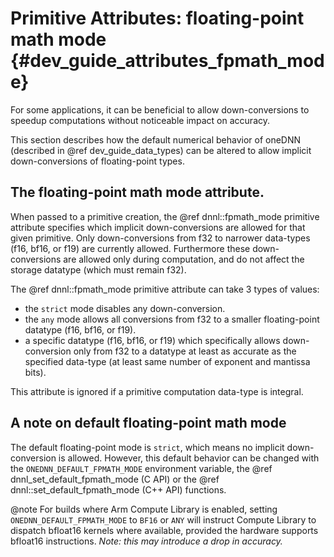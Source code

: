 Primitive Attributes: floating-point math mode {#dev_guide_attributes_fpmath_mode}
===================================================================

For some applications, it can be beneficial to allow down-conversions to
speedup computations without noticeable impact on accuracy.

This section describes how the default numerical behavior of
oneDNN (described in @ref dev_guide_data_types) can be altered to
allow implicit down-conversions of floating-point types.

## The floating-point math mode attribute.

When passed to a primitive creation, the @ref dnnl::fpmath_mode
primitive attribute specifies which implicit down-conversions are
allowed for that given primitive. Only down-conversions from f32 to
narrower data-types (f16, bf16, or f19) are currently allowed. Furthermore
these down-conversions are allowed only during computation, and do not
affect the storage datatype (which must remain f32).

The @ref dnnl::fpmath_mode primitive attribute can take 3 types of values:
- the `strict` mode disables any down-conversion.
- the `any` mode allows all conversions from f32 to a smaller
  floating-point datatype (f16, bf16, or f19).
- a specific datatype (f16, bf16, or f19) which specifically allows
  down-conversion only from f32 to a datatype at least as accurate as
  the specified data-type (at least same number of exponent and
  mantissa bits).

This attribute is ignored if a primitive computation data-type is
integral.

## A note on default floating-point math mode

The default floating-point mode is `strict`, which means no implicit
down-conversion is allowed.  However, this default behavior can be
changed with the `ONEDNN_DEFAULT_FPMATH_MODE` environment variable, the
@ref dnnl_set_default_fpmath_mode (C API) or the @ref
dnnl::set_default_fpmath_mode (C++ API) functions.

@note
For builds where Arm Compute Library is enabled, setting
`ONEDNN_DEFAULT_FPMATH_MODE` to `BF16` or `ANY` will instruct Compute Library to
dispatch bfloat16 kernels where available, provided the hardware supports
bfloat16 instructions. _Note: this may introduce a drop in accuracy._
